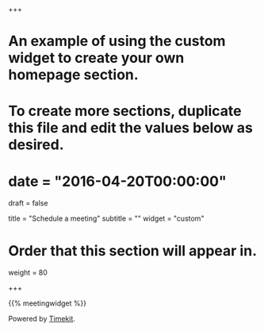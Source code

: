 +++
# An example of using the custom widget to create your own homepage section.
# To create more sections, duplicate this file and edit the values below as desired.

# date = "2016-04-20T00:00:00"
draft = false

title = "Schedule a meeting"
subtitle = ""
widget = "custom"

# Order that this section will appear in.
weight = 80

+++

{{% meetingwidget %}}

Powered by [Timekit](https://www.timekit.io/).
